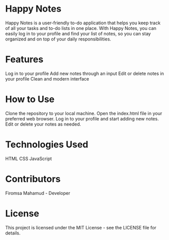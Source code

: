 # Happy Notes
Happy Notes is a user-friendly to-do application that helps you keep track of all your tasks and to-do lists in one place. With Happy Notes, you can easily log in to your profile and find your list of notes, so you can stay organized and on top of your daily responsibilities.

# Features
Log in to your profile
Add new notes through an input
Edit or delete notes in your profile
Clean and modern interface

# How to Use
Clone the repository to your local machine.
Open the index.html file in your preferred web browser.
Log in to your profile and start adding new notes.
Edit or delete your notes as needed.

# Technologies Used
HTML
CSS
JavaScript

# Contributors
Firomsa Mahamud - Developer

# License
This project is licensed under the MIT License - see the LICENSE file for details.
